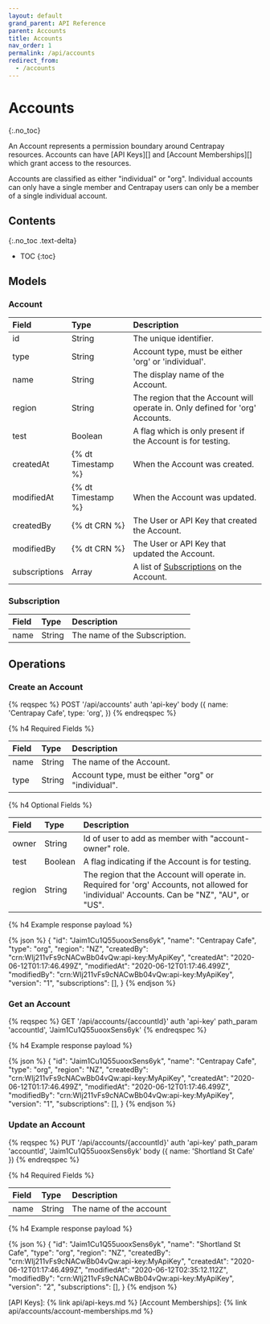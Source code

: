 ```yaml
---
layout: default
grand_parent: API Reference
parent: Accounts
title: Accounts
nav_order: 1
permalink: /api/accounts
redirect_from:
  - /accounts
---
```


# Accounts
{:.no_toc}

An Account represents a permission boundary around Centrapay resources.
Accounts can have [API Keys][] and [Account Memberships][] which grant access to the resources.

Accounts are classified as either "individual" or "org". Individual accounts
can only have a single member and Centrapay users can only be a member of a single
individual account.


## Contents
{:.no_toc .text-delta}

* TOC
{:toc}


## Models

### Account


|     Field     |        Type        |                                  Description                                  |
| :------------ | :----------------- | :---------------------------------------------------------------------------- |
| id            | String             | The unique identifier.                                                        |
| type          | String             | Account type, must be either 'org' or 'individual'.                           |
| name          | String             | The display name of the Account.                                              |
| region        | String             | The region that the Account will operate in. Only defined for 'org' Accounts. |
| test          | Boolean            | A flag which is only present if the Account is for testing.                   |
| createdAt     | {% dt Timestamp %} | When the Account was created.                                                 |
| modifiedAt    | {% dt Timestamp %} | When the Account was updated.                                                 |
| createdBy     | {% dt CRN %}       | The User or API Key that created the Account.                                 |
| modifiedBy    | {% dt CRN %}       | The User or API Key that updated the Account.                                 |
| subscriptions | Array              | A list of [Subscriptions](#subscription) on the Account.                      |

### Subscription

| Field |  Type  |          Description          |
| :---- | :----- | :---------------------------- |
| name  | String | The name of the Subscription. |

## Operations

### Create an Account

{% reqspec %}
  POST '/api/accounts'
  auth 'api-key'
  body ({
    name: 'Centrapay Cafe',
    type: 'org',
  })
{% endreqspec %}

{% h4 Required Fields %}

| Field |  Type  |                     Description                     |
| :---- | :----- | :-------------------------------------------------- |
| name  | String | The name of the Account.                            |
| type  | String | Account type, must be either "org" or "individual". |

{% h4 Optional Fields %}

| Field  |  Type   |                                                                 Description                                                                  |
| :----- | :------ | :------------------------------------------------------------------------------------------------------------------------------------------- |
| owner  | String  | Id of user to add as member with "account-owner" role.                                                                                       |
| test   | Boolean | A flag indicating if the Account is for testing.                                                                                             |
| region | String  | The region that the Account will operate in. Required for 'org' Accounts, not allowed for 'individual' Accounts. Can be "NZ", "AU", or "US". |


{% h4 Example response payload %}

{% json %}
{
  "id": "Jaim1Cu1Q55uooxSens6yk",
  "name": "Centrapay Cafe",
  "type": "org",
  "region": "NZ",
  "createdBy": "crn:WIj211vFs9cNACwBb04vQw:api-key:MyApiKey",
  "createdAt": "2020-06-12T01:17:46.499Z",
  "modifiedAt": "2020-06-12T01:17:46.499Z",
  "modifiedBy": "crn:WIj211vFs9cNACwBb04vQw:api-key:MyApiKey",
  "version": "1",
  "subscriptions": [],
}
{% endjson %}

### Get an Account

{% reqspec %}
  GET '/api/accounts/{accountId}'
  auth 'api-key'
  path_param 'accountId', 'Jaim1Cu1Q55uooxSens6yk'
{% endreqspec %}

{% h4 Example response payload %}

{% json %}
{
  "id": "Jaim1Cu1Q55uooxSens6yk",
  "name": "Centrapay Cafe",
  "type": "org",
  "region": "NZ",
  "createdBy": "crn:WIj211vFs9cNACwBb04vQw:api-key:MyApiKey",
  "createdAt": "2020-06-12T01:17:46.499Z",
  "modifiedAt": "2020-06-12T01:17:46.499Z",
  "modifiedBy": "crn:WIj211vFs9cNACwBb04vQw:api-key:MyApiKey",
  "version": "1",
  "subscriptions": [],
}
{% endjson %}

### Update an Account

{% reqspec %}
  PUT '/api/accounts/{accountId}'
  auth 'api-key'
  path_param 'accountId', 'Jaim1Cu1Q55uooxSens6yk'
  body ({ name: 'Shortland St Cafe' })
{% endreqspec %}

{% h4 Required Fields %}

| Field |  Type  |       Description       |
| :---- | :----- | :---------------------- |
| name  | String | The name of the account |

{% h4 Example response payload %}

{% json %}
{
  "id": "Jaim1Cu1Q55uooxSens6yk",
  "name": "Shortland St Cafe",
  "type": "org",
  "region": "NZ",
  "createdBy": "crn:WIj211vFs9cNACwBb04vQw:api-key:MyApiKey",
  "createdAt": "2020-06-12T01:17:46.499Z",
  "modifiedAt": "2020-06-12T02:35:12.112Z",
  "modifiedBy": "crn:WIj211vFs9cNACwBb04vQw:api-key:MyApiKey",
  "version": "2",
  "subscriptions": [],
}
{% endjson %}

[API Keys]: {% link api/api-keys.md %}
[Account Memberships]: {% link api/accounts/account-memberships.md %}
